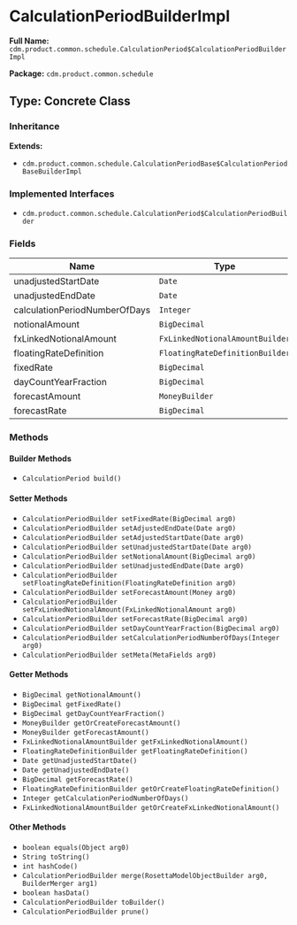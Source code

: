 # CalculationPeriodBuilderImpl

**Full Name:** `cdm.product.common.schedule.CalculationPeriod$CalculationPeriodBuilderImpl`

**Package:** `cdm.product.common.schedule`

## Type: Concrete Class

### Inheritance

**Extends:**
- `cdm.product.common.schedule.CalculationPeriodBase$CalculationPeriodBaseBuilderImpl`

### Implemented Interfaces

- `cdm.product.common.schedule.CalculationPeriod$CalculationPeriodBuilder`

### Fields

| Name | Type | Description |
|------|------|-------------|
| unadjustedStartDate | `Date` |  |
| unadjustedEndDate | `Date` |  |
| calculationPeriodNumberOfDays | `Integer` |  |
| notionalAmount | `BigDecimal` |  |
| fxLinkedNotionalAmount | `FxLinkedNotionalAmountBuilder` |  |
| floatingRateDefinition | `FloatingRateDefinitionBuilder` |  |
| fixedRate | `BigDecimal` |  |
| dayCountYearFraction | `BigDecimal` |  |
| forecastAmount | `MoneyBuilder` |  |
| forecastRate | `BigDecimal` |  |

### Methods

#### Builder Methods

- `CalculationPeriod build()`

#### Setter Methods

- `CalculationPeriodBuilder setFixedRate(BigDecimal arg0)`
- `CalculationPeriodBuilder setAdjustedEndDate(Date arg0)`
- `CalculationPeriodBuilder setAdjustedStartDate(Date arg0)`
- `CalculationPeriodBuilder setUnadjustedStartDate(Date arg0)`
- `CalculationPeriodBuilder setNotionalAmount(BigDecimal arg0)`
- `CalculationPeriodBuilder setUnadjustedEndDate(Date arg0)`
- `CalculationPeriodBuilder setFloatingRateDefinition(FloatingRateDefinition arg0)`
- `CalculationPeriodBuilder setForecastAmount(Money arg0)`
- `CalculationPeriodBuilder setFxLinkedNotionalAmount(FxLinkedNotionalAmount arg0)`
- `CalculationPeriodBuilder setForecastRate(BigDecimal arg0)`
- `CalculationPeriodBuilder setDayCountYearFraction(BigDecimal arg0)`
- `CalculationPeriodBuilder setCalculationPeriodNumberOfDays(Integer arg0)`
- `CalculationPeriodBuilder setMeta(MetaFields arg0)`

#### Getter Methods

- `BigDecimal getNotionalAmount()`
- `BigDecimal getFixedRate()`
- `BigDecimal getDayCountYearFraction()`
- `MoneyBuilder getOrCreateForecastAmount()`
- `MoneyBuilder getForecastAmount()`
- `FxLinkedNotionalAmountBuilder getFxLinkedNotionalAmount()`
- `FloatingRateDefinitionBuilder getFloatingRateDefinition()`
- `Date getUnadjustedStartDate()`
- `Date getUnadjustedEndDate()`
- `BigDecimal getForecastRate()`
- `FloatingRateDefinitionBuilder getOrCreateFloatingRateDefinition()`
- `Integer getCalculationPeriodNumberOfDays()`
- `FxLinkedNotionalAmountBuilder getOrCreateFxLinkedNotionalAmount()`

#### Other Methods

- `boolean equals(Object arg0)`
- `String toString()`
- `int hashCode()`
- `CalculationPeriodBuilder merge(RosettaModelObjectBuilder arg0, BuilderMerger arg1)`
- `boolean hasData()`
- `CalculationPeriodBuilder toBuilder()`
- `CalculationPeriodBuilder prune()`

